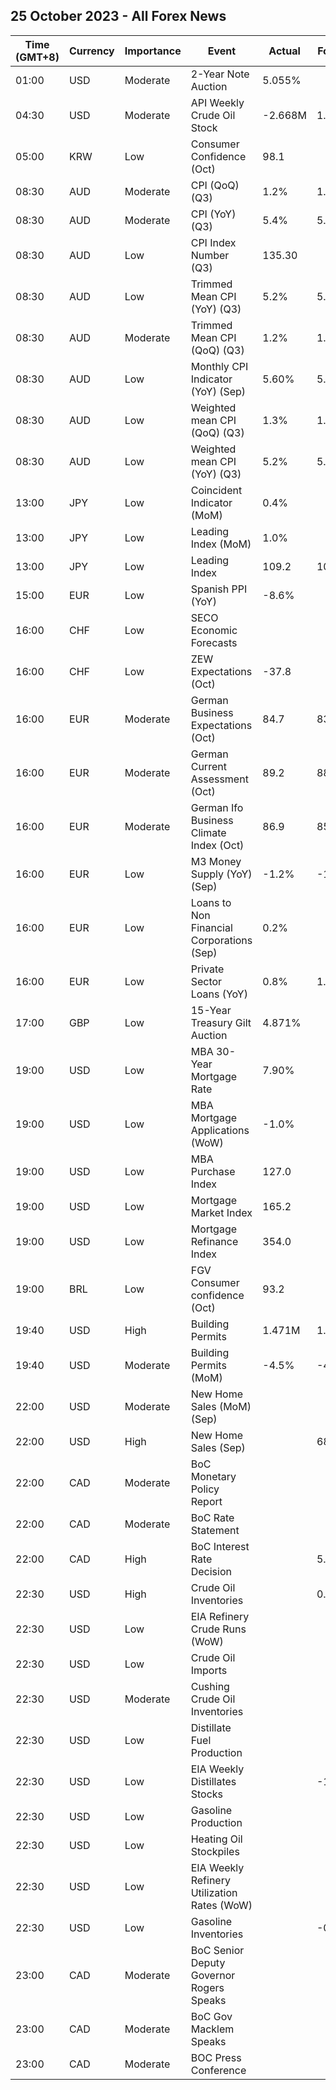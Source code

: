 ## 25 October 2023 - All Forex News

| Time (GMT+8) | Currency | Importance | Event | Actual | Forecast | Previous |
|------|----------|------------|-------|--------|----------|----------|
| 01:00 | USD | Moderate | 2-Year Note Auction | 5.055% |  | 5.085% |
| 04:30 | USD | Moderate | API Weekly Crude Oil Stock | -2.668M | 1.550M | -4.383M |
| 05:00 | KRW | Low | Consumer Confidence (Oct) | 98.1 |  | 99.7 |
| 08:30 | AUD | Moderate | CPI (QoQ) (Q3) | 1.2% | 1.1% | 0.8% |
| 08:30 | AUD | Moderate | CPI (YoY) (Q3) | 5.4% | 5.3% | 6.0% |
| 08:30 | AUD | Low | CPI Index Number (Q3) | 135.30 |  | 133.70 |
| 08:30 | AUD | Low | Trimmed Mean CPI (YoY) (Q3) | 5.2% | 5.0% | 5.9% |
| 08:30 | AUD | Moderate | Trimmed Mean CPI (QoQ) (Q3) | 1.2% | 1.1% | 1.0% |
| 08:30 | AUD | Low | Monthly CPI Indicator (YoY) (Sep) | 5.60% | 5.40% | 5.20% |
| 08:30 | AUD | Low | Weighted mean CPI (QoQ) (Q3) | 1.3% | 1.0% | 1.0% |
| 08:30 | AUD | Low | Weighted mean CPI (YoY) (Q3) | 5.2% | 5.0% | 5.4% |
| 13:00 | JPY | Low | Coincident Indicator (MoM) | 0.4% |  | 0.1% |
| 13:00 | JPY | Low | Leading Index (MoM) | 1.0% |  | 1.3% |
| 13:00 | JPY | Low | Leading Index | 109.2 | 109.5 | 108.2 |
| 15:00 | EUR | Low | Spanish PPI (YoY) | -8.6% |  | -9.9% |
| 16:00 | CHF | Low | SECO Economic Forecasts |  |  |  |
| 16:00 | CHF | Low | ZEW Expectations (Oct) | -37.8 |  | -27.6 |
| 16:00 | EUR | Moderate | German Business Expectations (Oct) | 84.7 | 83.3 | 83.1 |
| 16:00 | EUR | Moderate | German Current Assessment (Oct) | 89.2 | 88.5 | 88.7 |
| 16:00 | EUR | Moderate | German Ifo Business Climate Index (Oct) | 86.9 | 85.9 | 85.8 |
| 16:00 | EUR | Low | M3 Money Supply (YoY) (Sep) | -1.2% | -1.7% | -1.3% |
| 16:00 | EUR | Low | Loans to Non Financial Corporations (Sep) | 0.2% |  | 0.6% |
| 16:00 | EUR | Low | Private Sector Loans (YoY) | 0.8% | 1.0% | 1.0% |
| 17:00 | GBP | Low | 15-Year Treasury Gilt Auction | 4.871% |  | 4.447% |
| 19:00 | USD | Low | MBA 30-Year Mortgage Rate | 7.90% |  | 7.70% |
| 19:00 | USD | Low | MBA Mortgage Applications (WoW) | -1.0% |  | -6.9% |
| 19:00 | USD | Low | MBA Purchase Index | 127.0 |  | 129.8 |
| 19:00 | USD | Low | Mortgage Market Index | 165.2 |  | 166.9 |
| 19:00 | USD | Low | Mortgage Refinance Index | 354.0 |  | 347.6 |
| 19:00 | BRL | Low | FGV Consumer confidence (Oct) | 93.2 |  | 97.0 |
| 19:40 | USD | High | Building Permits | 1.471M | 1.473M | 1.541M |
| 19:40 | USD | Moderate | Building Permits (MoM) | -4.5% | -4.4% | 6.8% |
| 22:00 | USD | Moderate | New Home Sales (MoM) (Sep) |  |  | -8.7% |
| 22:00 | USD | High | New Home Sales (Sep) |  | 680K | 675K |
| 22:00 | CAD | Moderate | BoC Monetary Policy Report |  |  |  |
| 22:00 | CAD | Moderate | BoC Rate Statement |  |  |  |
| 22:00 | CAD | High | BoC Interest Rate Decision |  | 5.00% | 5.00% |
| 22:30 | USD | High | Crude Oil Inventories |  | 0.239M | -4.491M |
| 22:30 | USD | Low | EIA Refinery Crude Runs (WoW) |  |  | 0.193M |
| 22:30 | USD | Low | Crude Oil Imports |  |  | -2.621M |
| 22:30 | USD | Moderate | Cushing Crude Oil Inventories |  |  | -0.758M |
| 22:30 | USD | Low | Distillate Fuel Production |  |  | -0.033M |
| 22:30 | USD | Low | EIA Weekly Distillates Stocks |  | -1.168M | -3.185M |
| 22:30 | USD | Low | Gasoline Production |  |  | 0.077M |
| 22:30 | USD | Low | Heating Oil Stockpiles |  |  | 0.140M |
| 22:30 | USD | Low | EIA Weekly Refinery Utilization Rates (WoW) |  |  | 0.4% |
| 22:30 | USD | Low | Gasoline Inventories |  | -0.897M | -2.371M |
| 23:00 | CAD | Moderate | BoC Senior Deputy Governor Rogers Speaks |  |  |  |
| 23:00 | CAD | Moderate | BoC Gov Macklem Speaks |  |  |  |
| 23:00 | CAD | Moderate | BOC Press Conference |  |  |  |
